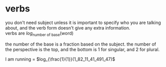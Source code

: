 # verbs
you don't need subject unless it is important to specify who you are talking about, and the verb form doesn't give any extra information.  
verbs are $log_{\text{number of base}}(\text{word})$  

the number of the base is a fraction based on the subject. the number of the perspective is the top, and the bottom is $1$ for singular, and $2$ for plural.

I am running = $log_{\frac{1}{1}}(1_82_11_41_491_47)$